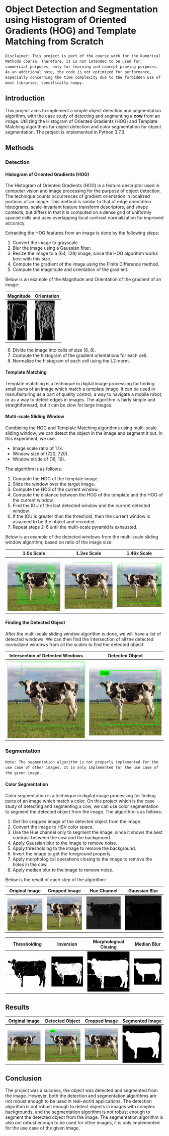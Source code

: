 # Object Detection and Segmentation using Histogram of Oriented Gradients (HOG) and Template Matching from Scratch

`Disclaimer: This project is part of the course work for the Numerical Methods course. Therefore, it is not intended to be used for commercial purposes, only for learning and concept proving purposes. As an additional note, the code is not optimized for performance, especially concerning the time complexity due to the forbidden use of most libraries, specifically numpy.`

## Introduction

This project aims to implement a simple object detection and segmentation algorithm, with the case study of detecting and segmenting a **cow** from an image. Utilizing the Histogram of Oriented Gradients (HOG) and Template Matching algorithms for object detection and color segmentation for object segmentation. The project is implemented in Python 3.7.3.

## Methods

### Detection

#### Histogram of Oriented Gradients (HOG)

The Histogram of Oriented Gradients (HOG) is a feature descriptor used in computer vision and image processing for the purpose of object detection. The technique counts occurrences of gradient orientation in localized portions of an image. This method is similar to that of edge orientation histograms, scale-invariant feature transform descriptors, and shape contexts, but differs in that it is computed on a dense grid of uniformly spaced cells and uses overlapping local contrast normalization for improved accuracy.

Extracting the HOG features from an image is done by the following steps:

1. Convert the image to grayscale.
2. Blur the image using a Gaussian filter.
3. Resize the image to a (64, 128) image, since the HOG algorithm works best with this size.
4. Compute the gradient of the image using the Finite Difference method.
5. Compute the magnitude and orientation of the gradient.

Below is an example of the Magnitude and Orientation of the gradient of an image:

| Magnitude                            | Orientation                              |
| ------------------------------------ | ---------------------------------------- |
| ![Magnitude](./public/magnitude.jpg) | ![Orientation](./public/orientation.jpg) |

6. Divide the image into cells of size (8, 8).
7. Compute the histogram of the gradient orientations for each cell.
8. Normalize the histogram of each cell using the L2-norm.

#### Template Matching

Template matching is a technique in digital image processing for finding small parts of an image which match a template image. It can be used in manufacturing as a part of quality control, a way to navigate a mobile robot, or as a way to detect edges in images. The algorithm is fairly simple and straightforward, but it can be slow for large images.

#### Multi-scale Sliding Window

Combining the HOG and Template Matching algorithms using multi-scale sliding window, we can detect the object in the image and segment it out. In this experiment, we use:

- Image scale ratio of 1.1x.
- Window size of (720, 720).
- Window stride of (16, 16).

The algorithm is as follows:

1. Compute the HOG of the template image.
2. Slide the window over the target image.
3. Compute the HOG of the current window.
4. Compute the distance between the HOG of the template and the HOG of the current window.
5. Find the IOU of the last detected window and the current detected window.
6. If the IOU is greater than the threshold, then the current window is assumed to be the object and recorded.
7. Repeat steps 2-6 until the multi-scale pyramid is exhausted.

Below is an example of the detected windows from the multi-scale sliding window algorithm, based on ratio of the image size:

| 1.0x Scale                | 1.3ex Scale                              | 1.46x Scale                               |
| ------------------------- | ---------------------------------------- | ----------------------------------------- |
| ![1.0x](./public/1.0.jpg) | ![1.3x](./public/1.3348164627363737.jpg) | ![1.46x](./public/1.4687882496940023.jpg) |

#### Finding the Detected Object

After the multi-scale sliding window algorithm is done, we will have a list of detected windows. We can then find the intersection of all the detected normalized windows from all the scales to find the detected object.

| Intersection of Detected Windows           | Detected Object                    |
| ------------------------------------------ | ---------------------------------- |
| ![Intersection](./public/intersection.jpg) | ![Detected](./public/detected.jpg) |

### Segmentation

`Note: The segmentation algorithm is not properly implemented for the use case of other images. It is only implemented for the use case of the given image.`

#### Color Segmentation

Color segmentation is a technique in digital image processing for finding parts of an image which match a color. On this project which is the case study of detecting and segmenting a cow, we can use color segmentation to segment the detected object from the image. The algorithm is as follows:

1. Get the cropped image of the detected object from the image.
2. Convert the image to HSV color space.
3. Use the Hue channel only to segment the image, since it shows the best contrast between the cow and the background.
4. Apply Gaussian blur to the image to remove noise.
5. Apply thresholding to the image to remove the background.
6. Invert the image to get the foreground properly.
7. Apply morphological operations closing to the image to remove the holes in the cow.
8. Apply median blur to the image to remove noise.

Below is the result of each step of the algorithm:

| Original Image             | Cropped Image                    | Hue Channel                  | Gaussian Blur                      |
| -------------------------- | -------------------------------- | ---------------------------- | ---------------------------------- |
| ![Original](./data/bg.jpg) | ![Cropped](./public/cropped.jpg) | ![Hue](./public/img_hue.jpg) | ![Gaussian](./public/blur_hue.jpg) |

| Thresholding                             | Inversion                             | Morphological Closing                | Median Blur                       |
| ---------------------------------------- | ------------------------------------- | ------------------------------------ | --------------------------------- |
| ![Thresholding](./public/binary_hue.jpg) | ![Inversion](./public/invert_hue.jpg) | ![Closing](./public/closing_hue.jpg) | ![Median](./public/segmented.jpg) |

## Results

| Original Image             | Detected Object                    | Cropped Image                    | Segmented Image                      |
| -------------------------- | ---------------------------------- | -------------------------------- | ------------------------------------ |
| ![Original](./data/bg.jpg) | ![Detected](./public/detected.jpg) | ![Cropped](./public/cropped.jpg) | ![Segmented](./public/segmented.jpg) |

## Conclusion

The project was a success, the object was detected and segmented from the image. However, both the detection and segmentation algorithms are not robust enough to be used in real-world applications. The detection algorithm is not robust enough to detect objects in images with complex backgrounds, and the segmentation algorithm is not robust enough to segment the detected object from the image. The segmentation algorithm is also not robust enough to be used for other images, it is only implemented for the use case of the given image.
